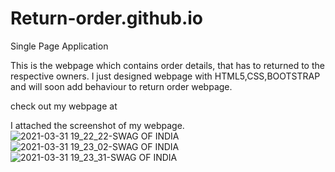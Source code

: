 # Return-order.github.io
Single Page Application

This is the webpage which contains order details, that has to returned to the respective owners. I just designed webpage with HTML5,CSS,BOOTSTRAP and will soon add behaviour to return order webpage.

check out my webpage at

I attached the screenshot of my webpage.
![2021-03-31 19_22_22-SWAG OF INDIA](https://user-images.githubusercontent.com/76697341/113192516-c5e69d80-9256-11eb-87ff-cf072ddfa6c3.png)
![2021-03-31 19_23_02-SWAG OF INDIA](https://user-images.githubusercontent.com/76697341/113192519-c67f3400-9256-11eb-8616-daeed2672a33.png)
![2021-03-31 19_23_31-SWAG OF INDIA](https://user-images.githubusercontent.com/76697341/113192521-c717ca80-9256-11eb-96e9-bc2be7b21205.png)
